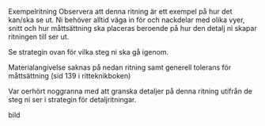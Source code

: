 Exempelritning
Observera att denna ritning är ett exempel på hur det kan/ska se ut. Ni behöver alltid väga in för och nackdelar med olika vyer, snitt och hur måttsättning ska placeras beroende på hur den detalj ni skapar ritningen till ser ut.

Se strategin ovan för vilka steg ni ska gå igenom.

Materialangivelse saknas på nedan ritning samt generell tolerans för måttsättning (sid 139 i ritteknikboken)

Var  oerhört noggranna med att granska detaljer på denna ritning utifrån de steg ni ser i strategin för detaljritningar.

bild
